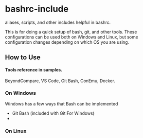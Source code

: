 # bashrc-include
aliases, scripts, and other includes helpful in bashrc.

This is for doing a quick setup of bash, git, and other tools.  These configurations can be used both on Windows and Linux, but some configuration changes depending on which OS you are using.

## How to Use

#### Tools reference in samples.
BeyondCompare, VS Code, Git Bash, ConEmu, Docker.

### On Windows

Windows has a few ways that Bash can be implemented
- Git Bash (included with Git For Windows)
- 

### On Linux
